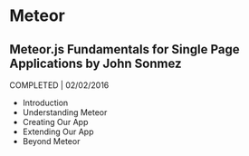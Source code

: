 # Meteor

## Meteor.js Fundamentals for Single Page Applications by John Sonmez
COMPLETED | 02/02/2016

- Introduction
- Understanding Meteor
- Creating Our App
- Extending Our App
- Beyond Meteor
